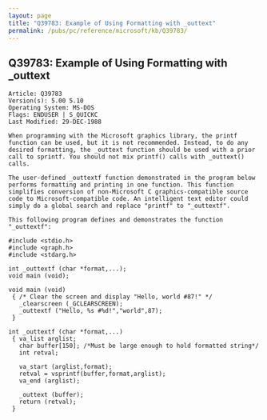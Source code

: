 ```yaml
---
layout: page
title: "Q39783: Example of Using Formatting with _outtext"
permalink: /pubs/pc/reference/microsoft/kb/Q39783/
---
```


## Q39783: Example of Using Formatting with _outtext

	Article: Q39783
	Version(s): 5.00 5.10
	Operating System: MS-DOS
	Flags: ENDUSER | S_QUICKC
	Last Modified: 29-DEC-1988
	
	When programming with the Microsoft graphics library, the printf
	function can be used, but it is not recommended. Instead, to do any
	desired formatting, the _outtext function should be used with a prior
	call to sprintf. You should not mix printf() calls with _outtext()
	calls.
	
	The user-defined _outtextf function demonstrated in the program below
	performs formatting and printing in one function. This function
	simplifies conversion of non-Microsoft C graphics-compatible source
	code to Microsoft-compatible code. An intelligent text editor could
	simply do a global search and replace "printf" to "_outtextf".
	
	This following program defines and demonstrates the function "_outtextf":
	
	#include <stdio.h>
	#include <graph.h>
	#include <stdarg.h>
	
	int _outtextf (char *format,...);
	void main (void);
	
	void main (void)
	 { /* Clear the screen and display "Hello, world #87!" */
	   _clearscreen (_GCLEARSCREEN);
	   _outtextf ("Hello, %s #%d!","world",87);
	 }
	
	int _outtextf (char *format,...)
	 { va_list arglist;
	   char buffer[150]; /*Must be large enough to hold formatted string*/
	   int retval;
	
	   va_start (arglist,format);
	   retval = vsprintf(buffer,format,arglist);
	   va_end (arglist);
	
	   _outtext (buffer);
	   return (retval);
	 }
